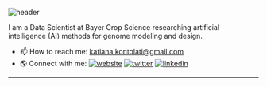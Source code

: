 ![header](https://capsule-render.vercel.app/api?type=waving&color=ffb6c1&height=180&section=header&text=Hi%20There!%20I'm%20Katiana%20✨%20&fontSize=30&fontColor=ffffff&animation=FadeIn&fontAlignY=38&&descAlignY=80&descAlign=62)

I am a Data Scientist at Bayer Crop Science researching artificial intelligence (AI) methods for genome modeling and design.

- 📫 How to reach me: [katiana.kontolati@gmail.com](mailto:katiana.kontolati@gmail.com)
- 🌎 Connect with me: [![website](https://img.shields.io/badge/-@website-313131?style=flat&labelColor=313131&logo=safari&logoColor=white&color=313131)](https://www.katianakontolati.com/)  [![twitter](https://img.shields.io/badge/-@kontolati-313131?style=flat&labelColor=313131&logo=twitter&logoColor=white&color=313131)](https://twitter.com/kontolati)  [![linkedin](https://img.shields.io/badge/-@katiana-313131?style=flat&labelColor=313131&logo=LinkedIn&logoColor=white&color=313131)](https://www.linkedin.com/in/katiana-kontolati/)  

---

